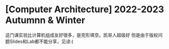 # [Computer Architecture] 2022-2023 Autumnn & Winter
这门课实验比计算机组成友好很多，是完形填空。凯哥人超级好
但是由于版权问题Slides和Lab都不能分享，见谅:(